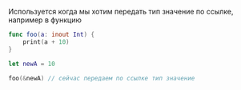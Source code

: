 Используется когда мы хотим передать тип значение по ссылке, например в функцию

```Swift
func foo(a: inout Int) {
	print(a + 10)
}

let newA = 10

foo(&newA) // сейчас передаем по ссылке тип значение 
```